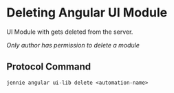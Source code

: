 # Deleting Angular UI Module

UI Module with <ui-lib-name> gets deleted from the server.

*Only author has permission to delete a module*

## Protocol Command

```
jennie angular ui-lib delete <automation-name>
```